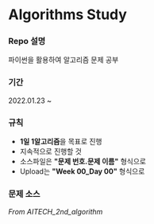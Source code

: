 # Algorithms Study

### Repo 설명

파이썬을 활용하여 알고리즘 문제 공부

### 기간

 2022.01.23 ~ 

### 규칙

- **1일 1알고리즘**을 목표로 진행
- 지속적으로 진행할 것
- 소스파일은 **"문제 번호.문제 이름"** 형식으로
- Upload는 **"Week 00_Day 00"** 형식으로

### 문제 소스

_From AITECH_2nd_algorithm_
